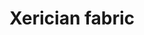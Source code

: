 ---
layout: item
title: Xerician fabric
item-id: 13383
datatable: true
id: 13383
name: "Xerician fabric"
members: true
lowalch: 1
highalch: 1
examine: "An old scrap of cloth, containing remnants of Xeric's forgotten magicks."
monsters:
  - id: 6766
    name: "Lizardman shaman"
    members: true
    combat_level: 150
    wiki_url: "https://oldschool.runescape.wiki/w/Lizardman_shaman#Standard"
    drops:
      - quantity: "2"
        rarity: 0.08
        drop_requirements: null
  - id: 6914
    name: "Lizardman"
    members: true
    combat_level: 53
    wiki_url: "https://oldschool.runescape.wiki/w/Lizardman#Level_53"
    drops:
      - quantity: "1"
        rarity: 0.06896551724137931
        drop_requirements: null
  - id: 6916
    name: "Lizardman"
    members: true
    combat_level: 62
    wiki_url: "https://oldschool.runescape.wiki/w/Lizardman#Level_62"
    drops:
      - quantity: "1"
        rarity: 0.06896551724137931
        drop_requirements: null
  - id: 6918
    name: "Lizardman brute"
    members: true
    combat_level: 73
    wiki_url: "https://oldschool.runescape.wiki/w/Lizardman_brute#Standard"
    drops:
      - quantity: "1"
        rarity: 0.11940298507462686
        drop_requirements: null
  - id: 7573
    name: "Lizardman shaman"
    members: true
    combat_level: 0
    wiki_url: "https://oldschool.runescape.wiki/w/Lizardman_shaman#Standard"
    drops:
      - quantity: "2"
        rarity: 0.08
        drop_requirements: null
  - id: 7996
    name: "Corrupt Lizardman (hard)"
    members: true
    combat_level: 152
    wiki_url: "https://oldschool.runescape.wiki/w/Corrupt_Lizardman#Hard"
    drops:
      - quantity: "3"
        rarity: 1
        drop_requirements: null
  - id: 7997
    name: "Corrupt Lizardman"
    members: true
    combat_level: 46
    wiki_url: "https://oldschool.runescape.wiki/w/Corrupt_Lizardman#Normal"
    drops:
      - quantity: "3"
        rarity: 1
        drop_requirements: null
---